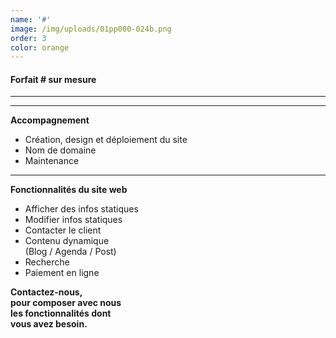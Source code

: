 ```yaml
---
name: '#'
image: /img/uploads/01pp000-024b.png
order: 3
color: orange
---
```

#### **Forfait # sur mesure**

<hr />

<hr />

**Accompagnement**  

* Création, design et déploiement du site
* Nom de domaine
* Maintenance

<hr />

**Fonctionnalités du site web**

* Afficher des infos statiques
* Modifier infos statiques
* Contacter le client
* Contenu dynamique\
  (Blog / Agenda / Post)
* Recherche
* Paiement en ligne  

**Contactez-nous,**  
**pour composer avec nous**  
**les fonctionnalités dont**  
**vous avez besoin.**
